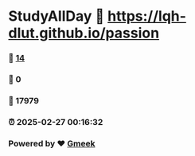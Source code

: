 # StudyAllDay :link: https://lqh-dlut.github.io/passion 
### :page_facing_up: [14](https://lqh-dlut.github.io/passion/tag.html) 
### :speech_balloon: 0 
### :hibiscus: 17979 
### :alarm_clock: 2025-02-27 00:16:32 
### Powered by :heart: [Gmeek](https://github.com/Meekdai/Gmeek)
